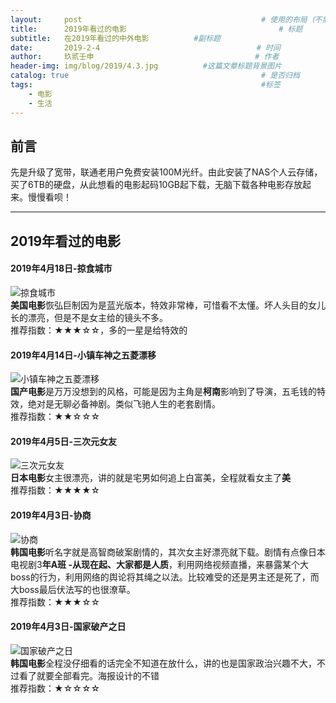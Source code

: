```yaml
---
layout:     post   				                        # 使用的布局（不需要改）
title:      2019年看过的电影 			            	        # 标题 
subtitle:   在2019年看过的中外电影          #副标题
date:       2019-2-4            				       # 时间
author:     玖贰壬申					            	# 作者
header-img: img/blog/2019/4.3.jpg 	       #这篇文章标题背景图片
catalog: true 					                     	# 是否归档
tags:							                     	#标签
    - 电影
    - 生活
---
```

## 前言

先是升级了宽带，联通老用户免费安装100M光纤。由此安装了NAS个人云存储，买了6TB的硬盘，从此想看的电影起码10GB起下载，无脑下载各种电影存放起来。慢慢看呗！

---


## 2019年看过的电影

####  2019年4月18日-掠食城市
![掠食城市](https://blog-1257973271.cos.ap-shanghai.myqcloud.com/%E6%8E%A0%E9%A3%9F%E5%9F%8E%E5%B8%82.jpg)<br>
**美国电影**恢弘巨制因为是蓝光版本，特效非常棒，可惜看不太懂。坏人头目的女儿长的漂亮，但是不是女主给的镜头不多。<br>
推荐指数：★★★☆☆，多的一星是给特效的

####  2019年4月14日-小镇车神之五菱漂移
![小镇车神之五菱漂移](https://blog-1257973271.cos.ap-shanghai.myqcloud.com/%E5%B0%8F%E9%95%87%E8%BD%A6%E7%A5%9E%E4%B9%8B%E4%BA%94%E8%8F%B1%E6%BC%82%E7%A7%BB.jpg)<br>
**国产电影**是万万没想到的风格，可能是因为主角是**柯南**影响到了导演，五毛钱的特效，绝对是无聊必备神剧。类似飞驰人生的老套剧情。<br>
推荐指数：★★☆☆☆

####  2019年4月5日-三次元女友
![三次元女友](https://blog-1257973271.cos.ap-shanghai.myqcloud.com/p2520170117.jpg)<br>
**日本电影**女主很漂亮，讲的就是宅男如何追上白富美，全程就看女主了**美**<br>
推荐指数：★★★★☆

####  2019年4月3日-协商
![协商](https://blog-1257973271.cos.ap-shanghai.myqcloud.com/%E5%8D%8F%E5%95%86.jpg)<br>
**韩国电影**听名字就是高智商破案剧情的，其次女主好漂亮就下载。剧情有点像日本电视剧3**年A班 -从现在起、大家都是人质**，利用网络视频直播，来暴露某个大boss的行为，利用网络的舆论将其绳之以法。比较难受的还是男主还是死了，而大boss最后伏法写的也很潦草。<br>
推荐指数：★★★☆☆

####  2019年4月3日-国家破产之日
![国家破产之日](https://blog-1257973271.cos.ap-shanghai.myqcloud.com/%E7%A0%B4%E4%BA%A7%E5%9B%BD%E5%AE%B6%E4%B9%8B%E6%97%A5.jpg)<br>
**韩国电影**全程没仔细看的话完全不知道在放什么，讲的也是国家政治兴趣不大，不过看了就要全部看完。海报设计的不错<br>
推荐指数：★☆☆☆☆
